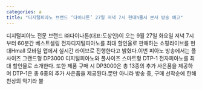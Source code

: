 ```yaml
---
categories: a
title: "디지털피아노 브랜드 ‘다이나톤’ 27일 저녁 7시 현대h몰서 본사 방송 예고"
---
```

디지털피아노 전문 브랜드 ㈜다이나톤(대표:도상인)이 오는 9월 27일 화요일 저녁 7시부터 60분간 베스트셀링 전자디지털피아노를 최대 할인율로 판매하는 쇼핑라이브를 현대Hmall 모바일 앱에서 실시간 라이브로 진행한다고 밝혔다.이번 피아노 방송에서는 풀사이즈 그랜드형 DP3000 디지털피아노와 풀사이즈 스마트형 DTP-1 전자피아노를 최대 할인율로 소개한다. 또한 제품 구매 시 DP3000은 총 13종의 추가 사은품을 제공하며 DTP-1은 총 6종의 추가 사은품을 제공된다.뿐만 아니라 방송 중, 구매 선착순에 한해 천상의 악기라 불